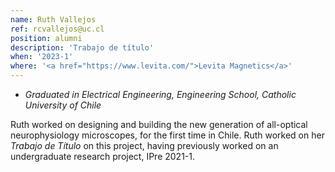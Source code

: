 ```yaml
---
name: Ruth Vallejos
ref: rcvallejos@uc.cl
position: alumni
description: 'Trabajo de título'
when: '2023-1'
where: '<a href="https://www.levita.com/">Levita Magnetics</a>'
---
```


- _Graduated in Electrical Engineering, Engineering School, Catholic University of Chile_

Ruth worked on designing and building the new generation of all-optical neurophysiology microscopes, for the first time in Chile. Ruth worked on her *Trabajo de Título* on this project, having previously worked on an undergraduate research project, IPre 2021-1.